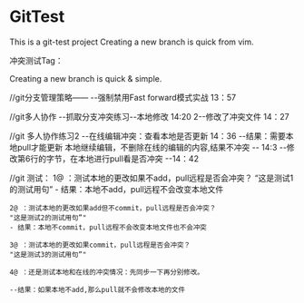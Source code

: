 # GitTest

This is a git-test project
Creating a new branch is quick from vim.


冲突测试Tag：


Creating a new branch is quick & simple.


//git分支管理策略——
	--强制禁用Fast forward模式实战	13：57


//git多人协作 
	--抓取分支冲突练习--本地修改	14:20
	2--修改了冲突文件				14：27
	 

//git 多人协作练习2
	--在线编辑冲突：查看本地是否更新	14：36
	--结果：需要本地pull才能更新
		本地继续编辑，不删除在线的编辑的内容,结果不冲突 -- 14:3
	--修改第6行的字节，在本地进行pull看是否冲突 --14：42
	
//git 测试：
	1@ ：测试本地的更改如果不add，pull远程是否会冲突？
	“这是测试1的测试用句”
	- 结果：本地不add，pull远程不会改变本地文件
	
	2@ ：测试本地的更改如果add但不commit，pull远程是否会冲突？
	"这是测试2的测试用句”"
	- 结果：本地不commit，pull远程不会改变本地文件也不会冲突
	
	3@ ：测试本地的更改如果commit，pull远程是否会冲突？
	"这是测试3的测试用句”"
	
	4@ ：还是测试本地和在线的冲突情况：先同步一下再分别修改。
	
	--结果：如果本地不add,那么pull就不会修改本地的文件


	
		 
	
	
